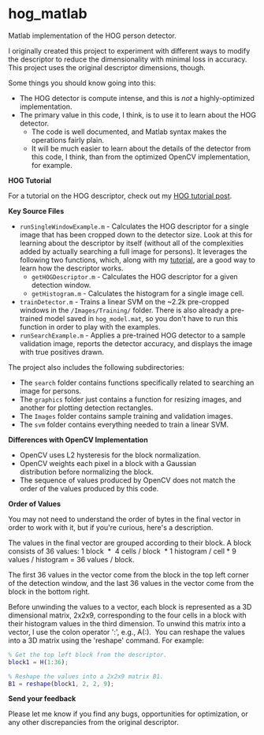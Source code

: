# hog_matlab
Matlab implementation of the HOG person detector. 

I originally created this project to experiment with different ways to modify the descriptor to reduce the dimensionality with minimal loss in accuracy. This project uses the original descriptor dimensions, though.

Some things you should know going into this:

* The HOG detector is compute intense, and this is *not* a highly-optimized implementation.
* The primary value in this code, I think, is to use it to learn about the HOG detector. 
  * The code is well documented, and Matlab syntax makes the operations fairly plain.
  * It will be much easier to learn about the details of the detector from this code, I think, than from the optimized OpenCV implementation, for example.

**HOG Tutorial**

For a tutorial on the HOG descriptor, check out my [HOG tutorial post](http://mccormickml.com/2013/05/09/hog-person-detector-tutorial/).

**Key Source Files**

* `runSingleWindowExample.m` - Calculates the HOG descriptor for a single image that has been cropped down to the detector size. Look at this for learning about the descriptor by itself (without all of the complexities added by actually searching a full image for persons). It leverages the following two functions, which, along with my [tutorial](http://mccormickml.com/2013/05/09/hog-person-detector-tutorial/), are a good way to learn how the descriptor works.
  * `getHOGDescriptor.m` - Calculates the HOG descriptor for a given detection window.
  * `getHistogram.m` - Calculates the histogram for a single image cell.
* `trainDetector.m` - Trains a linear SVM on the ~2.2k pre-cropped windows in the `/Images/Training/` folder. There is also already a pre-trained model saved in `hog_model.mat`, so you don't have to run this function in order to play with the examples.
* `runSearchExample.m` - Applies a pre-trained HOG detector to a sample validation image, reports the detector accuracy, and displays the image with true positives drawn.

The project also includes the following subdirectories:
* The `search` folder contains functions specifically related to searching an image for persons.
* The `graphics` folder just contains a function for resizing images, and another for plotting detection rectangles.
* The `Images` folder contains sample training and validation images.
* The `svm` folder contains everything needed to train a linear SVM.

**Differences with OpenCV Implementation**
	
* OpenCV uses L2 hysteresis for the block normalization.
* OpenCV weights each pixel in a block with a Gaussian distribution before normalizing the block.
* The sequence of values produced by OpenCV does not match the order of the values produced by this code.

**Order of Values**

You may not need to understand the order of bytes in the final vector in order to work with it, but if you're curious, here's a description.

The values in the final vector are grouped according to their block. A block consists of 36 values: 1 block  *  4 cells / block  * 1 histogram / cell * 9 values / histogram = 36 values / block.

The first 36 values in the vector come from the block in the top left corner of the detection window, and the last 36 values in the vector come from the block in the bottom right.

Before unwinding the values to a vector, each block is represented as a 3D dimensional matrix, 2x2x9, corresponding to the four cells in a block with their histogram values in the third dimension. To unwind this matrix into a vector, I use the colon operator ':', e.g., A(:).  You can reshape the values into a 3D matrix using the 'reshape' command. For example:

```matlab
% Get the top left block from the descriptor.
block1 = H(1:36);

% Reshape the values into a 2x2x9 matrix B1.
B1 = reshape(block1, 2, 2, 9);
```

**Send your feedback**

Please let me know if you find any bugs, opportunities for optimization, or any other discrepancies from the original descriptor.

